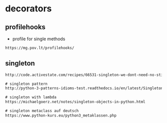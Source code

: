 # decorators

## profilehooks

- profile for single methods

```txt
https://mg.pov.lt/profilehooks/
```

## singleton

```txt
http://code.activestate.com/recipes/66531-singleton-we-dont-need-no-stinkin-singleton-the-bo/

# singleton pattern
http://python-3-patterns-idioms-test.readthedocs.io/en/latest/Singleton.html

# singleton with lambda
https://michaelgoerz.net/notes/singleton-objects-in-python.html

# singleton metaclass auf deutsch
https://www.python-kurs.eu/python3_metaklassen.php
```

